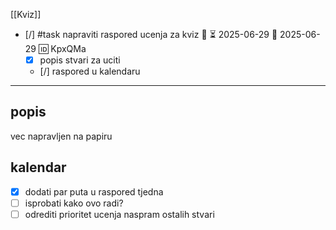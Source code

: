 [[Kviz]]

- [/] #task napraviti raspored ucenja za kviz 🔼 ⏳ 2025-06-29 📅 2025-06-29 🆔 KpxQMa
	- [x] popis stvari za uciti
	- [/] raspored u kalendaru
___

## popis

vec napravljen na papiru

## kalendar

- [x] dodati par puta u raspored tjedna
- [ ] isprobati kako ovo radi?
- [ ] odrediti prioritet ucenja naspram ostalih stvari